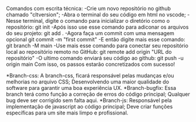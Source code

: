 Comandos com escrita técnica:
-Crie um novo repositório no github chamado "cltversion";
-Abra o terminal do seu código em html no vscode;
-Nesse terminal, digite o comando para inicializar o diretório como o repositório:
git init
-Após isso use esse comando para adiconar os arquivos do seu projeto:
git add .
-Agora faça um commit com uma mensagem opcional
git commit -m "first commit"
-E então digite mais esse comando:
git branch -M main
-Use mais esse comando para conectar seu repositório local ao repositório remoto no GitHub:
git remote add origin "URL do repositório"
-O ultimo comando enviará seu código ao github:
git push -u origin main
Com isso, os passos estarão concretizados com sucesso!

*Branch-css:
A branch-css, ficará responsável pelas mudanças e/ou melhorias no arquivo CSS;
Desenvolvendo uma maior qualidade do software para garantir uma boa experiência UX.
*Branch-bugfix:
Essa branch terá como função a correção de erros do código principal;
Qualquer bug deve ser corrigido sem falta aqui.
*Branch-js:
Responsável pela implementação de javascript ao código principal;
Deve criar funções específicas para um site mais limpo e profissional.
